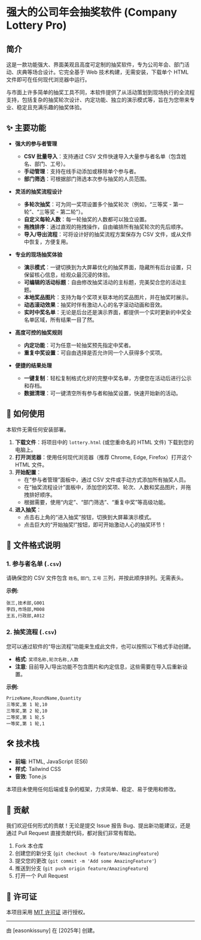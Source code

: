# 强大的公司年会抽奖软件 (Company Lottery Pro)

## 简介

这是一款功能强大、界面美观且高度可定制的抽奖软件，专为公司年会、部门活动、庆典等场合设计。它完全基于 Web 技术构建，无需安装，下载单个 HTML 文件即可在任何现代浏览器中运行。

与市面上许多简单的抽奖工具不同，本软件提供了从活动策划到现场执行的全流程支持，包括复杂的抽奖轮次设计、内定功能、独立的演示模式等，旨在为您带来专业、稳定且充满乐趣的抽奖体验。

## ✨ 主要功能

- **强大的参与者管理**
    - **CSV 批量导入**：支持通过 CSV 文件快速导入大量参与者名单（包含姓名、部门、工号）。
    - **手动管理**：支持在线手动添加或移除单个参与者。
    - **部门筛选**：可根据部门筛选本次参与抽奖的人员范围。

- **灵活的抽奖流程设计**
    - **多轮次抽奖**：可为同一奖项设置多个抽奖轮次（例如，“三等奖 - 第一轮”、“三等奖 - 第二轮”）。
    - **自定义每轮人数**：每一轮抽奖的人数都可以独立设置。
    - **拖拽排序**：通过直观的拖拽操作，自由编排所有抽奖轮次的先后顺序。
    - **导入/导出流程**：可将设计好的抽奖流程方案保存为 CSV 文件，或从文件中恢复，方便复用。

- **专业的现场抽奖体验**
    - **演示模式**：一键切换到为大屏幕优化的抽奖界面，隐藏所有后台设置，只保留核心信息，给观众最沉浸的体验。
    - **可编辑的活动标题**：自由修改抽奖活动的主标题，完美契合您的活动主题。
    - **本地奖品图片**：支持为每个奖项关联本地的奖品图片，并在抽奖时展示。
    - **动态滚动效果**：抽奖时伴有激动人心的名字滚动动画和音效。
    - **实时中奖名单**：无论是后台还是演示界面，都提供一个实时更新的中奖全名单区域，所有结果一目了然。

- **高度可控的抽奖规则**
    - **内定功能**：可为任意一轮抽奖预先指定中奖者。
    - **重复中奖设置**：可自由选择是否允许同一个人获得多个奖项。

- **便捷的结果处理**
    - **一键复制**：轻松复制格式化好的完整中奖名单，方便您在活动后进行公示和存档。
    - **数据清理**：可一键清空所有参与者和抽奖设置，快速开始新的活动。

## 🚀 如何使用

本软件无需任何安装部署。

1.  **下载文件**：将项目中的 `lottery.html` (或您重命名的 HTML 文件) 下载到您的电脑上。
2.  **打开浏览器**：使用任何现代浏览器（推荐 Chrome, Edge, Firefox）打开这个 HTML 文件。
3.  **开始配置**：
    * 在“参与者管理”面板中，通过 CSV 文件或手动方式添加所有抽奖人员。
    * 在“抽奖流程设计”面板中，添加您的奖项、轮次、人数和奖品图片，并拖拽排好顺序。
    * 根据需要，使用“内定”、“部门筛选”、“重复中奖”等高级功能。
4.  **进入抽奖**：
    * 点击右上角的“进入抽奖”按钮，切换到大屏幕演示模式。
    * 点击巨大的“开始抽奖!”按钮，即可开始激动人心的抽奖环节！

## 📄 文件格式说明

### 1. 参与者名单 (`.csv`)
请确保您的 CSV 文件包含 `姓名`, `部门`, `工号` 三列，并按此顺序排列。无需表头。

**示例:**
```csv
张三,技术部,G001
李四,市场部,M008
王五,行政部,A012
```

### 2. 抽奖流程 (`.csv`)
您可以通过软件的“导出流程”功能来生成此文件，也可以按照以下格式手动创建。

- **格式**: `奖项名称,轮次名称,人数`
- **注意**: 目前导入/导出功能不包含图片和内定信息，这些需要在导入后重新设置。

**示例:**
```csv
PrizeName,RoundName,Quantity
三等奖,第 1 轮,10
三等奖,第 2 轮,10
二等奖,第 1 轮,5
一等奖,第 1 轮,1
```

## 🛠️ 技术栈

- **前端**: HTML, JavaScript (ES6)
- **样式**: Tailwind CSS
- **音效**: Tone.js

本项目未使用任何后端或复杂的框架，力求简单、稳定、易于使用和修改。

## 🤝 贡献

我们欢迎任何形式的贡献！无论是提交 Issue 报告 Bug、提出新功能建议，还是通过 Pull Request 直接贡献代码，都对我们非常有帮助。

1.  Fork 本仓库
2.  创建您的新分支 (`git checkout -b feature/AmazingFeature`)
3.  提交您的更改 (`git commit -m 'Add some AmazingFeature'`)
4.  推送到分支 (`git push origin feature/AmazingFeature`)
5.  打开一个 Pull Request

## 📄 许可证

本项目采用 [MIT 许可证](https://opensource.org/licenses/MIT) 进行授权。

---
由 [easonkissuny] 在 [2025年] 创建。
